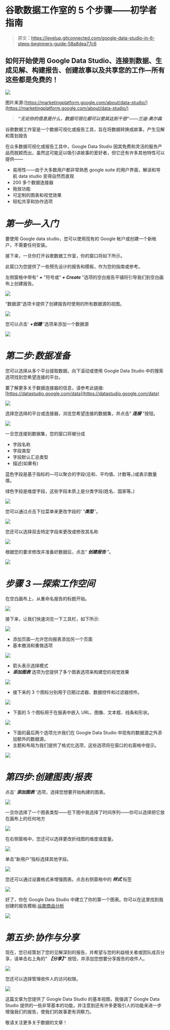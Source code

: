 # 谷歌数据工作室的 5 个步骤——初学者指南

> 原文：<https://levelup.gitconnected.com/google-data-studio-in-6-steps-beginners-guide-58a8dea77c6>

## 如何开始使用 Google Data Studio、连接到数据、生成见解、构建报告、创建故事以及共享您的工作—所有这些都是免费的！

![](img/25fc4d5873d681b497698902989e430d.png)

图片来源:[https://marketingplatform.google.com/about/data-studio/](https://marketingplatform.google.com/about/data-studio/)

> ***“无论你的信息是什么，数据可视化都可以使其达到千倍”——兰迪·奥尔森***

谷歌数据工作室是一个数据可视化或报告工具，旨在将数据转换成故事，产生见解和策划报告

在众多数据可视化或报告工具中，Google Data Studio 因其免费和灵活的服务产品而脱颖而出，虽然这可能足以吸引讲故事的爱好者，但它还有许多其他特性可以提供——

*   易用性——由于大多数用户都非常熟悉 google suite 的用户界面，解读和导航 data studio 变得自然而直观
*   200 多个数据连接器
*   拖放功能
*   可定制的图表和视觉效果
*   轻松共享和协作选项

# ***第一步—入门***

要使用 Google data studio，您可以使用现有的 Google 帐户或创建一个新帐户，不需要任何安装。

接下来，一旦你打开谷歌数据工作室，你的窗口将如下所示。

此窗口为您提供了一些预先设计的报告和模板，作为您的指南或参考。

左侧窗格中带有“ ***+*** ”符号或“ ***+ Create*** ”选项的空白报告平铺将引导我们到空白画布上创建报告。

![](img/60106dd852951b51aaec6b0bd2a8ca91.png)

“数据源”选项卡提供了创建报告时使用的所有数据源的视图。

![](img/767288bd6d488801c42e8d0fbdbfb933.png)

您可以点击' ***+创建*** '选项来添加一个数据源

![](img/ca1fd973a3a2bf7107c54488f22b8afe.png)

# ***第二步:数据准备***

您可以选择从多个平台提取数据。向下滚动或使用 Google Data Studio 中的搜索选项找到您希望连接的平台。

要了解更多关于数据连接器的信息，请参考此链接:[https://datastudio.google.com/data](https://datastudio.google.com/data)

![](img/14a741b15beb3c587d9c2a89da148361.png)

选择您选择的平台或连接器，浏览您希望连接的数据集，并点击“ ***连接*** ”按钮。

![](img/b462017ed5aa18c248fab44f5bd62028.png)

一旦您连接到数据集，您的窗口将被分成

*   字段名称
*   字段类型
*   字段默认汇总类型
*   描述(如果有)

蓝色字段是基于指标的—可以聚合的字段(总和、平均值、计数等。)或表示数量值。

绿色字段是维度字段，这些字段本质上是分类字段(姓名、国家等。)

![](img/430df62b51d2439b16c3ab7b6a3dc257.png)

您可以通过点击下拉菜单来更改字段的' ***'类型*** '。

![](img/fbe0c5ddaf25e7ebd40ca22ca9f81dca.png)

您还可以选择双击特定字段来更改或修改其名称

![](img/186543130029b6ded99d430ae5db16f0.png)

根据您的要求修改并准备好数据后，点击“ ***创建报告*** ”。

![](img/3536673320b771d1c0cd1981e3abd842.png)

# ***步骤 3 —探索工作空间***

在空白画布上，从重命名报告的标题开始。

![](img/7afc44f5f807e0ee91118e5c70ca1e05.png)

接下来，让我们快速浏览一下工具栏，如下所示:

![](img/0c1e85453224d2657c878b23d59d4882.png)

*   添加页面—允许您向报表添加另一个页面
*   基本撤消和重做选项

![](img/ede63286a3f3a1e90a300ea8fcbc952e.png)

*   箭头表示选择模式
*   ***添加图表*** 选项为您提供了多个图表选项来构建您的视觉效果

![](img/65a9d41a696318707b7a48e197fd3747.png)

*   接下来的 3 个图标分别用于日期过滤器、数据控件和过滤器控件。

![](img/28f4c724996cd8365f605c0cbdf54303.png)

*   下面的 5 个图标用于在报表中嵌入 URL、图像、文本框、线条和形状。

![](img/65a78a0d4e2261f385b587377abd822f.png)

*   下面的最后两个选项允许我们在 Google Data Studio 中现有的数据源之外添加额外的数据源。
*   主题和布局为我们提供了格式化选项，这些选项将在窗口的右窗格中提示。

![](img/264cd9a075789e03ea485c1996856b36.png)

# ***第四步:创建图表/报表***

点击' ***添加图表*** '选项，选择您想要开始构建的图表。

![](img/cc801f77d832e615e534f9e108dcd6e3.png)

一旦你选择了一个图表类型——在下图中我选择了时间序列——你可以选择把它放在画布上的任何地方

![](img/8ffd3a963cdfbf07bbe2f2abfff7f1ff.png)

在右侧窗格中，您还可以选择更改折线图的维度或度量。

![](img/33222d4482d8f7a92ed69932d5c0df01.png)

单击“新用户”指标选择其他字段。

![](img/7af28ef56256315a48073c45cf6eaa09.png)

您还可以通过设置格式来增强图表。点击右侧窗格中的 ***样式*** 标签

![](img/3835e6f9ef0729a41b56b268df158af5.png)

好了，你在 Google Data Studio 中建立了你的第一个图表。你可以在这里找到我创建的报告模板:[谷歌商品分析](https://datastudio.google.com/reporting/6d8372a6-f912-4ddf-86cd-b2fe1d62a0d7)

![](img/e7413be1a3c5aea93fface201423e963.png)

# ***第五步:协作与分享***

现在，您已经策划了您的见解深刻的报告，并希望与您的利益相关者或团队成员分享，请单击右上角的“ ***【分享】”*** 按钮，并添加您想要分享报告的收件人。

![](img/e236f78745034a5b56581ad63dde495e.png)

您还可以选择管理收件人的访问权限。

![](img/149a013bb8b368acddd36862fc064324.png)

这篇文章为您提供了 Google Data Studio 的基本视图，我强调了 Google Data Studio 提供的一些非常基本的功能，并注意到还有许多更吸引人的功能来进一步增强我们的报告，使我们的故事更有洞察力。

敬请关注更多关于数据的文章！